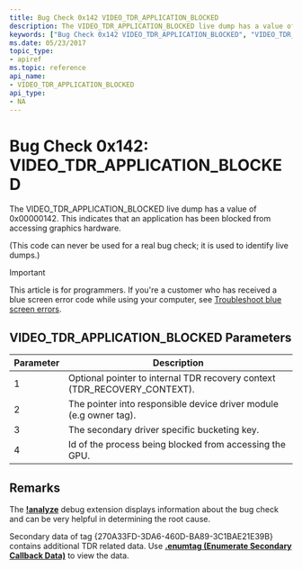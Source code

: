 ```yaml
---
title: Bug Check 0x142 VIDEO_TDR_APPLICATION_BLOCKED
description: The VIDEO_TDR_APPLICATION_BLOCKED live dump has a value of 0x00000142. This indicates that an application has been blocked from accessing graphics hardware.
keywords: ["Bug Check 0x142 VIDEO_TDR_APPLICATION_BLOCKED", "VIDEO_TDR_APPLICATION_BLOCKED"]
ms.date: 05/23/2017
topic_type:
- apiref
ms.topic: reference
api_name:
- VIDEO_TDR_APPLICATION_BLOCKED
api_type:
- NA
---
```


# Bug Check 0x142: VIDEO\_TDR\_APPLICATION\_BLOCKED


The VIDEO\_TDR\_APPLICATION\_BLOCKED live dump has a value of 0x00000142. This indicates that an application has been blocked from accessing graphics hardware.

(This code can never be used for a real bug check; it is used to identify live dumps.)

> [!IMPORTANT]
> This article is for programmers. If you're a customer who has received a blue screen error code while using your computer, see [Troubleshoot blue screen errors](https://www.windows.com/stopcode).


## VIDEO\_TDR\_APPLICATION\_BLOCKED Parameters


| Parameter | Description                                                                 |
|-----------|-----------------------------------------------------------------------------|
| 1         | Optional pointer to internal TDR recovery context (TDR\_RECOVERY\_CONTEXT). |
| 2         | The pointer into responsible device driver module (e.g owner tag).          |
| 3         | The secondary driver specific bucketing key.                                |
| 4         | Id of the process being blocked from accessing the GPU.                     |

 

## Remarks

The [**!analyze**](../debuggercmds/-analyze.md) debug extension displays information about the bug check and can be very helpful in determining the root cause.

Secondary data of tag {270A33FD-3DA6-460D-BA89-3C1BAE21E39B} contains additional TDR related data. Use [**.enumtag (Enumerate Secondary Callback Data)**](../debuggercmds/-enumtag--enumerate-secondary-callback-data-.md) to view the data.
